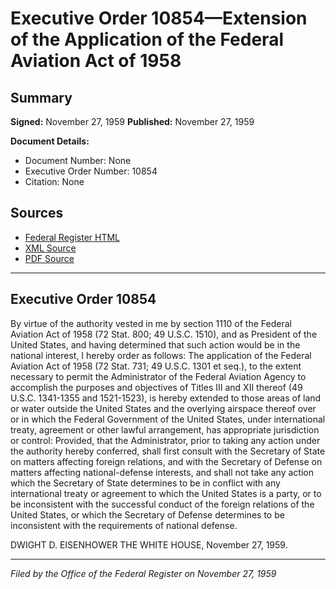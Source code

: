 # Executive Order 10854—Extension of the Application of the Federal Aviation Act of 1958

## Summary

**Signed:** November 27, 1959
**Published:** November 27, 1959

**Document Details:**
- Document Number: None
- Executive Order Number: 10854
- Citation: None

## Sources
- [Federal Register HTML](https://www.presidency.ucsb.edu/documents/executive-order-10854-extension-the-application-the-federal-aviation-act-1958)
- [XML Source](None)
- [PDF Source](None)

---

## Executive Order 10854

By virtue of the authority vested in me by section 1110 of the Federal Aviation Act of 1958 (72 Stat. 800; 49 U.S.C. 1510), and as President of the United States, and having determined that such action would be in the national interest, I hereby order as follows:
The application of the Federal Aviation Act of 1958 (72 Stat. 731; 49 U.S.C. 1301 et seq.), to the extent necessary to permit the Administrator of the Federal Aviation Agency to accomplish the purposes and objectives of Titles III and XII thereof (49 U.S.C. 1341-1355 and 1521-1523), is hereby extended to those areas of land or water outside the United States and the overlying airspace thereof over or in which the Federal Government of the United States, under international treaty, agreement or other lawful arrangement, has appropriate jurisdiction or control: Provided, that the Administrator, prior to taking any action under the authority hereby conferred, shall first consult with the Secretary of State on matters affecting foreign relations, and with the Secretary of Defense on matters affecting national-defense interests, and shall not take any action which the Secretary of State determines to be in conflict with any international treaty or agreement to which the United States is a party, or to be inconsistent with the successful conduct of the foreign relations of the United States, or which the Secretary of Defense determines to be inconsistent with the requirements of national defense.

DWIGHT D. EISENHOWER
THE WHITE HOUSE,
November 27, 1959.

---

*Filed by the Office of the Federal Register on November 27, 1959*
